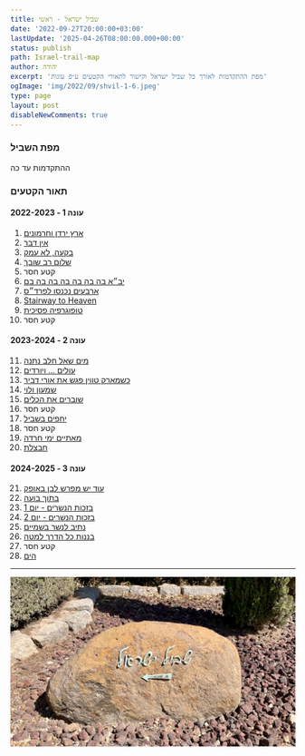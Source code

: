 ```yaml
---
title: שביל ישראל - ראשי
date: '2022-09-27T20:00:00+03:00'
lastUpdate: '2025-04-26T08:00:00.000+00:00'
status: publish
path: Israel-trail-map
author: יהודה
excerpt: 'מפת ההתקדמות לאורך כל שביל ישראל וקישור לתאורי הקטעים ע״פ עונות'
ogImage: 'img/2022/09/shvil-1-6.jpeg'
type: page
layout: post
disableNewComments: true
---
```


### מפת השביל

ההתקדמות עד כה

<div id="vega-map" class="chart"></div>

### תאור הקטעים
#### עונה 1 - 2022-2023
1. [ארץ ירדן וחרמונים](/blog/2022/09/Israel-trail-1)
2. [אין דבר](/blog/2022/10/Israel-trail-2)
3. [בקעה, לא עמק](/blog/2022/11/Israel-trail-3)
4. [שלום רב שובך](/blog/2022/12/Israel-trail-4)
5. קטע חסר
6. [יב״א בה בה בה בה בה בה בם](/blog/2023/02/Israel-trail-6)
7. [ארבעים נכנסו לפרד״ס](/blog/2023/03/Israel-trail-7)
8. [Stairway to Heaven](/blog/2023/04/Israel-trail-8)
9. [טופוגרפיה פסיכית](/blog/2023/05/Israel-trail-9)
10. קטע חסר

#### עונה 2 - 2023-2024
11. [מים שאל חלב נתנה](/blog/2023/12/israel-trail-11)
12. [עולים ... ויורדים](/blog/2023/12/israel-trail-12)
13. [כשמארק טווין פגש את אורי דביר](/blog/2024/02/israel-trail-13)
14. [שמעון ולוי](/blog/2024/01/israel-trail-14)
15. [שוברים את הכלים](/blog/2024/03/israel-trail-15)
16. קטע חסר
17. [יחפים בשביל](/blog/2024/04/israel-trail-17)
18. קטע חסר
19. [מאתיים ימי חרדה](/blog/2024/04/israel-trail-19)
20. [חבצלת](/blog/2024/06/israel-trail-20)

#### עונה 3 - 2024-2025
21. [עוד יש מפרש לבן באופק](/blog/2024/10/israel-trail-21)
22. [בתוך בועה](/blog/2024/11/israel-trail-22)
23. [בזכות הנשרים - יום 1](/blog/2025/01/israel-trail-23-24)
24. [בזכות הנשרים - יום 2](/blog/2025/01/israel-trail-23-24)
25. [נתיב לנשר בשמיים](/blog/2025/01/israel-trail-25)
26. [בננות כל הדרך למטה](/blog/2025/02/israel-trail-26)
27. קטע חסר
28. [הים](/blog/2025/04/israel-trail-28)

---

![שביל ישראל](/img/2022/09/shvil-1-6.jpeg "שביל ישראל")
